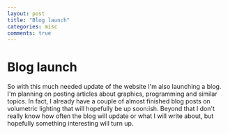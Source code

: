 ```yaml
---
layout: post
title: "Blog launch"
categories: misc
comments: true
---
```


# Blog launch

So with this much needed update of the website I'm also launching a blog. I'm planning on posting articles about graphics, programming and similar topics. In fact, I already have a couple of almost finished blog posts on volumetric lighting that will hopefully be up soon:ish. Beyond that I don't really know how often the blog will update or what I will write about, but hopefully something interesting will turn up.
